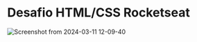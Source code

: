 # Desafio HTML/CSS Rocketseat

![Screenshot from 2024-03-11 12-09-40](https://github.com/APireda/html-project-2/assets/142326410/3865530f-bffb-4999-979d-7716ad0cd259)
